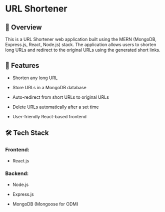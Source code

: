 # URL Shortener 

## 📌  Overview

This is a URL Shortener web application built using the MERN (MongoDB, Express.js, React, Node.js) stack. The application allows users to shorten long URLs and redirect to the original URLs using the generated short links.

## 🚀 Features

- Shorten any long URL

- Store URLs in a MongoDB database

- Auto-redirect from short URLs to original URLs

- Delete URLs automatically after a set time 

- User-friendly React-based frontend

## 🛠️ Tech Stack

### Frontend:

- React.js


### Backend:

- Node.js

- Express.js

- MongoDB (Mongoose for ODM)
